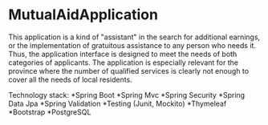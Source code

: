 # MutualAidApplication

This application is a kind of "assistant" in the search for additional earnings, or the implementation of gratuitous assistance to any person who needs it. 
Thus, the application interface is designed to meet the needs of both categories of applicants. The application is especially relevant for the province where 
the number of qualified services is clearly not enough to cover all the needs of local residents.

Technology stack: *Spring Boot *Spring Mvc *Spring Security *Spring Data Jpa *Spring Validation *Testing (Junit, Mockito) *Thymeleaf *Bootstrap *PostgreSQL
